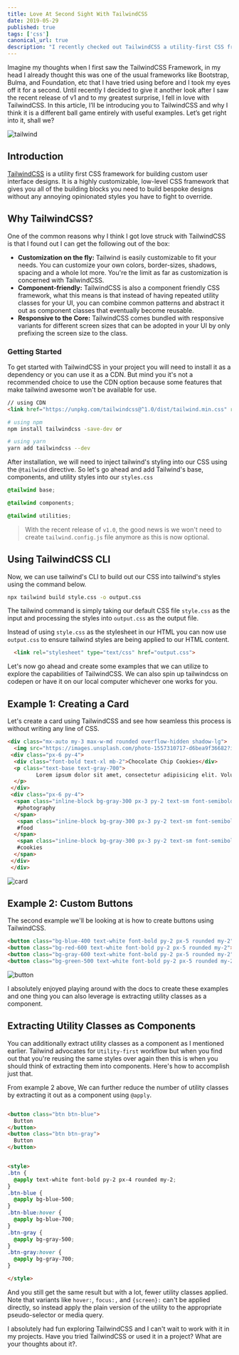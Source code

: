 ```yaml
---
title: Love At Second Sight With TailwindCSS
date: 2019-05-29
published: true
tags: ['css']
canonical_url: true
description: "I recently checked out TailwindCSS a utility-first CSS framework and I share my thoughts about it and how to get started with it in your project."
---
```

<!-- ![banner](https://res.cloudinary.com/practicaldev/image/fetch/s--HzMShc7o--/c_imagga_scale,f_auto`,fl_progressive,h_420,q_auto,w_1000/https://thepracticaldev.s3.amazonaws.com/i/rbaft4bt2unw0yln27uj.png) -->

Imagine my thoughts when I first saw the TailwindCSS Framework, in my head I already thought this was one of the usual frameworks like Bootstrap, Bulma, and Foundation, etc that I have tried using before and I took my eyes off it for a second. Until recently I decided to give it another look after I saw the recent release of v1 and to my greatest surprise, I fell in love with TailwindCSS. In this article, I’ll be introducing you to TailwindCSS and why I think it is a different ball game entirely with useful examples. Let’s get right into it, shall we?

![tailwind](https://res.cloudinary.com/lauragift/image/upload/v1558984626/image_preview_s8bbns.png)

## Introduction

[TailwindCSS](https://tailwindcss.com/) is a utility first CSS framework for building custom user interface designs. It is a highly customizable, low-level CSS framework that gives you all of the building blocks you need to build bespoke designs without any annoying opinionated styles you have to fight to override.

## Why TailwindCSS?

One of the common reasons why I think I got love struck with TailwindCSS is that I found out I can get the following out of the box:
- **Customization on the fly:** Tailwind is easily customizable to fit your needs. You can customize your own colors, border-sizes, shadows, spacing and a whole lot more. You're the limit as far as customization is concerned with TailwindCSS.
- **Component-friendly:** TailwindCSS is also a component friendly CSS framework, what this means is that instead of having repeated utility classes for your UI, you can combine common patterns and abstract it out as component classes that eventually become reusable.
- **Responsive to the Core:** TailwindCSS comes bundled with responsive variants for different screen sizes that can be adopted in your UI by only prefixing the screen size to the class.



### Getting Started

To get started with TailwindCSS in your project you will need to install it as a dependency or you can use it as a CDN. But mind you it's not a recommended choice to use the CDN option because some features that make tailwind awesome won't be available for use.

```html
// using CDN
<link href="https://unpkg.com/tailwindcss@^1.0/dist/tailwind.min.css" rel="stylesheet">

```

```bash
# using npm
npm install tailwindcss -save-dev or

# using yarn
yarn add tailwindcss --dev

```
After installation, we will need to inject tailwind's styling into our CSS using the `@tailwind` directive. So let's go ahead and add Tailwind's base, components, and utility styles into our `styles.css`


```css
@tailwind base;

@tailwind components;

@tailwind utilities;

```
>With the recent release of `v1.0`, the good news is we won't need to create `tailwind.config.js` file anymore as this is now optional.

## Using TailwindCSS CLI
Now, we can use tailwind's CLI to build out our CSS into tailwind's styles using the command below.

```bash
npx tailwind build style.css -o output.css

```

The tailwind command is simply taking our default CSS file `style.css` as the input and processing the styles into `output.css` as the output file.

Instead of using `style.css` as the stylesheet in our HTML you can now use `output.css` to ensure tailwind styles are being applied to our HTML content.

```html
  <link rel="stylesheet" type="text/css" href="output.css">

```

Let's now go ahead and create some examples that we can utilize to explore the capabilities of TailwindCSS. We can also spin up tailwindcss on codepen or have it on our local computer whichever one works for you.

## Example 1: Creating a Card
Let's create a card using TailwindCSS and see how seamless this process is without writing any line of CSS.

```html
<div class="mx-auto my-3 max-w-md rounded overflow-hidden shadow-lg">
  <img src="https://images.unsplash.com/photo-1557310717-d6bea9f36682?ixlib=rb-1.2.1&ixid=eyJhcHBfaWQiOjEyMDd9&auto=format&fit=crop&h=400&w=634&q=80" class="w-full" alt="a platter of cookies">
 <div class="px-6 py-4">
  <div class="font-bold text-xl mb-2">Chocolate Chip Cookies</div>
  <p class="text-base text-gray-700">
         Lorem ipsum dolor sit amet, consectetur adipisicing elit. Voluptatibus quia, nulla! Maiores et perferendis eaque, exercitationem praesentium nihil.
  </p>
 </div>
 <div class="px-6 py-4">
  <span class="inline-block bg-gray-300 px-3 py-2 text-sm font-semibold mr-2 text-gray-700 rounded-full">
   #photography
  </span>
   <span class="inline-block bg-gray-300 px-3 py-2 text-sm font-semibold mr-2 text-gray-700 rounded-full">
   #food
  </span>
   <span class="inline-block bg-gray-300 px-3 py-2 text-sm font-semibold text-gray-700 rounded-full">
   #cookies
  </span>
 </div>
 </div>

```
![card](https://thepracticaldev.s3.amazonaws.com/i/0sxm0lavhep6rxvaufk0.png)

## Example 2: Custom Buttons

The second example we'll be looking at is how to create buttons using TailwindCSS.


```html
<button class="bg-blue-400 text-white font-bold py-2 px-5 rounded my-2">Button</button>
<button class="bg-red-600 text-white font-bold py-2 px-5 rounded my-2">Button</button>
<button class="bg-gray-600 text-white font-bold py-2 px-5 rounded my-2">Button</button>
<button class="bg-green-500 text-white font-bold py-2 px-5 rounded my-2">Button</button>

```
![button](https://thepracticaldev.s3.amazonaws.com/i/lisvz2yc589jn50xht4e.png)

I absolutely enjoyed playing around with the docs to create these examples and one thing you can also leverage is extracting utility classes as a component.

## Extracting Utility Classes as Components
You can additionally extract utility classes as a component as I mentioned earlier. Tailwind advocates for `Utility-first` workflow but when you find out that you're reusing the same styles over again then this is when you should think of extracting them into components. Here's how to accomplish just that.

From example 2 above, We can further reduce the number of utility classes by extracting it out as a component using `@apply`.

```html

<button class="btn btn-blue">
  Button
</button>
<button class="btn btn-gray">
  Button
</button>


<style>
.btn {
  @apply text-white font-bold py-2 px-4 rounded my-2;
}
.btn-blue {
  @apply bg-blue-500;
}
.btn-blue:hover {
  @apply bg-blue-700;
}
.btn-gray {
  @apply bg-gray-500;
}
.btn-gray:hover {
  @apply bg-gray-700;
}

</style>
```

And you still get the same result but with a lot, fewer utility classes applied. Note that variants like `hover:`, `focus:,` and `{screen}:` can't be applied directly, so instead apply the plain version of the utility to the appropriate pseudo-selector or media query.

I absolutely had fun exploring TailwindCSS and I can't wait to work with it in my projects. Have you tried TailwindCSS or used it in a project? What are your thoughts about it?.
